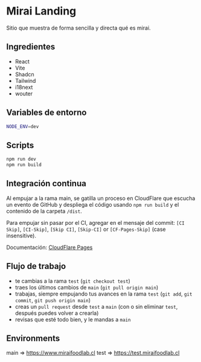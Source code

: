 # Mirai Landing

Sitio que muestra de forma sencilla y directa qué es mirai.

## Ingredientes

- React
- Vite
- Shadcn
- Tailwind
- i18next
- wouter

## Variables de entorno

```sh
NODE_ENV=dev
```

## Scripts

```sh
npm run dev
npm run build
```

## Integración continua

Al empujar a la rama main, se gatilla un proceso en CloudFlare que escucha un evento de GitHub y despliega el código usando `npm run build` y el contenido de la carpeta `/dist`.

Para empujar sin pasar por el CI, agregar en el mensaje del commit: `[CI Skip]`, `[CI-Skip]`, `[Skip CI]`, `[Skip-CI]` or `[CF-Pages-Skip]` (case insensitive).

Documentación: [CloudFlare Pages](https://developers.cloudflare.com/pages/)

## Flujo de trabajo

- te cambias a la rama `test` (`git checkout test`)
- traes los últimos cambios de `main` (`git pull origin main`)
- trabajas, siempre empujando tus avances en la rama `test` (`git add`, `git commit`, `git push origin main`)
- creas un `pull request` desde `test` a `main` (con o sin eliminar `test`, después puedes volver a crearla)
- revisas que esté todo bien, y le mandas a `main`

## Environments

main => https://www.miraifoodlab.cl
test => https://test.miraifoodlab.cl
